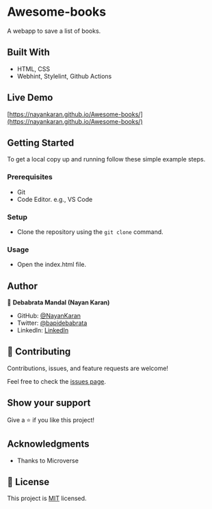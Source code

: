 # Awesome-books
A webapp to save a list of books.

## Built With

- HTML, CSS
- Webhint, Stylelint, Github Actions

## Live Demo

[https://nayankaran.github.io/Awesome-books/](https://nayankaran.github.io/Awesome-books/)

## Getting Started

To get a local copy up and running follow these simple example steps.

### Prerequisites

- Git
- Code Editor. e.g., VS Code

### Setup

- Clone the repository using the `git clone` command.

### Usage

- Open the index.html file.

## Author

👤 **Debabrata Mandal (Nayan Karan)**

- GitHub: [@NayanKaran](https://github.com/NayanKaran)
- Twitter: [@bapidebabrata](https://twitter.com/bapidebabrata)
- LinkedIn: [LinkedIn](https://www.linkedin.com/in/debabrata-mandal-83461696/)

## 🤝 Contributing

Contributions, issues, and feature requests are welcome!

Feel free to check the [issues page](../../issues/).

## Show your support

Give a ⭐️ if you like this project!

## Acknowledgments

- Thanks to Microverse

## 📝 License

This project is [MIT](./LICENSE) licensed.
